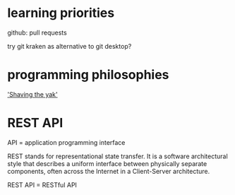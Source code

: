 # learning priorities

github:  pull requests

try git kraken as alternative to git desktop?  

# programming philosophies

['Shaving the yak'](https://www.pipinghotdata.com/posts/2022-11-02-regular-intentional-and-time-boxed-yak-shaving/)


# REST API

API = application programming interface 

REST stands for representational state transfer. It is a software architectural style that describes a uniform interface between physically separate components, often across the Internet in a Client-Server architecture. 

REST API = RESTful API